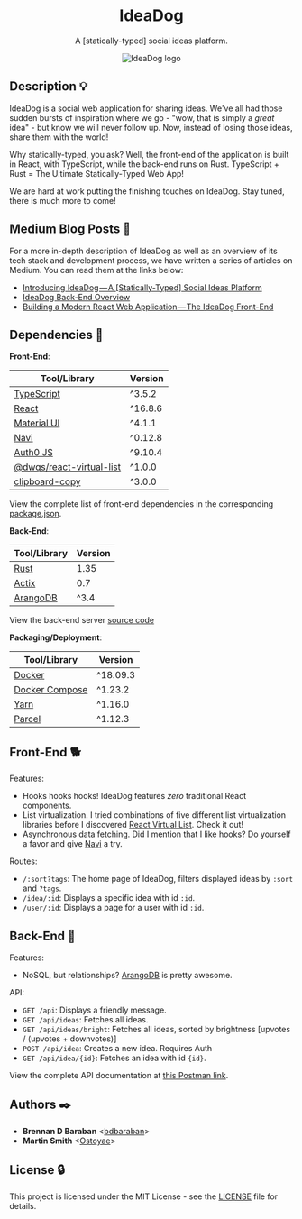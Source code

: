 <h1 align="center">IdeaDog</h1>
<p align="center">
  A [statically-typed] social ideas platform.
</p>

<p align="center">
  <img src="https://github.com/bdbaraban/ideadog/blob/master/assets/logo.png"
       alt="IdeaDog logo"
  />
</p>

## Description :bulb:

IdeaDog is a social web application for sharing ideas. We've all had those sudden bursts of inspiration where we go - "wow, that is simply a _great_ idea" - but know we will never follow up. Now, instead of losing those ideas, share them with the world!

Why statically-typed, you ask? Well, the front-end of the application is built in React, with TypeScript, while the back-end runs on Rust. TypeScript + Rust = The Ultimate Statically-Typed Web App!

We are hard at work putting the finishing touches on IdeaDog. Stay tuned, there is much more to come!

## Medium Blog Posts :newspaper:

For a more in-depth description of IdeaDog as well as an overview of its tech stack and development process, we have written a series of articles on Medium. You can read them at the links below:

* [Introducing IdeaDog — A \[Statically-Typed\] Social Ideas Platform](https://medium.com/@bdov_/introducing-ideadog-a-statically-typed-social-ideas-platform-aeb3a6dcf04f)
* [IdeaDog Back-End Overview](https://medium.com/@Ostoyae/ideadog-back-end-overview-a0d66d780bea)
* [Building a Modern React Web Application — The IdeaDog Front-End](https://medium.com/@bdov_/building-a-modern-react-web-application-the-ideadog-front-end-bc56dd3ca4b6)

## Dependencies :couple:

**Front-End**:

| Tool/Library             | Version |
| ------------------------ | ------- |
| [TypeScript](https://www.typescriptlang.org/) | ^3.5.2  |
| [React](https://reactjs.org/) | ^16.8.6 |
| [Material UI](https://material-ui.com/) | ^4.1.1  |
| [Navi](https://frontarm.com/navi/en/) | ^0.12.8 |
| [Auth0 JS](https://www.npmjs.com/package/auth0-js) | ^9.10.4 |
| [@dwqs/react-virtual-list](https://www.npmjs.com/package/@dwqs/react-virtual-list) | ^1.0.0  |
| [clipboard-copy](https://www.npmjs.com/package/clipboard-copy) | ^3.0.0  |

View the complete list of front-end dependencies in the corresponding [package.json](./frontend/package.json).

**Back-End**:

| Tool/Library     | Version    |
| ---------------- | ---------- |
| [Rust](https://www.rust-lang.org/) | 1.35 |
| [Actix](https://actix.rs/actix/actix/) | 0.7 |
| [ArangoDB](https://www.arangodb.com/) | ^3.4 |

View the back-end server [source code](https://github.com/Ostoyae/ideaDog_server)

**Packaging/Deployment**:

| Tool/Library     | Version    |
| ---------------- | ---------- |
| [Docker](https://www.docker.com/) | ^18.09.3   |
| [Docker Compose](https://docs.docker.com/compose/) | ^1.23.2 |
| [Yarn](https://yarnpkg.com/en/) | ^1.16.0    |
| [Parcel](https://parceljs.org/) | ^1.12.3    |

## Front-End :dog2:

Features:
* Hooks hooks hooks! IdeaDog features _zero_ traditional React components.
* List virtualization. I tried combinations of five different list virtualization libraries before I discovered [React Virtual List](https://www.npmjs.com/package/@dwqs/react-virtual-list). Check it out!
* Asynchronous data fetching. Did I mention that I like hooks? Do yourself a favor and give [Navi](https://frontarm.com/navi/en/) a try.

Routes:
* `/:sort?tags`: The home page of IdeaDog, filters displayed ideas by `:sort` and `?tags`.
* `/idea/:id`: Displays a specific idea with id `:id`.
* `/user/:id`: Displays a page for a user with id `:id`.

## Back-End :feet:

Features:
* NoSQL, but relationships? [ArangoDB](https://www.arangodb.com/) is pretty awesome.

API:
* `GET /api`: Displays a friendly message.
* `GET /api/ideas`: Fetches all ideas.
* `GET /api/ideas/bright`: Fetches all ideas, sorted by brightness [upvotes / (upvotes + downvotes)]
* `POST /api/idea`: Creates a new idea. Requires Auth
* `GET /api/idea/{id}`: Fetches an idea with id `{id}`.

View the complete API documentation at [this Postman link](https://documenter.getpostman.com/view/253532/S1TZxahn?version=latest).

## Authors :black_nib:

* __Brennan D Baraban__ <[bdbaraban](https://github.com/bdbaraban)>
* __Martin Smith__ <[Ostoyae](https://github.com/Ostoyae)>

## License :lock:

This project is licensed under the MIT License - see the [LICENSE](./LICENSE) file for details.
